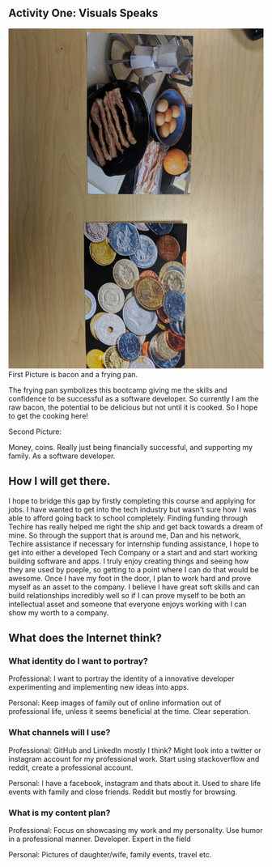 ## Activity One: Visuals Speaks
![Two Pictures for Activity](/docs/twopictures.jpg)
First Picture is bacon and a frying pan. 

The frying pan symbolizes this bootcamp giving me the skills and confidence to be successful as a software developer. So currently I am the raw bacon,
the potential to be delicious but not until it is cooked. So I hope to get the cooking here!

Second Picture:

Money, coins. Really just being financially successful, and supporting my family. As a software developer. 

## How I will get there. 
I hope to bridge this gap by firstly completing this course and applying for jobs. I have wanted to get into the tech industry but wasn't sure 
how I was able to afford going back to school completely. Finding funding through Techire has really helped me right the ship and get back 
towards a dream of mine. So through the support that is around me, Dan and his network, Techire assistance if necessary for internship funding
assistance, I hope to get into either a developed Tech Company or a start and and start working building software and apps. I truly enjoy creating things
and seeing how they are used by poeple, so getting to a point where I can do that would be awesome. Once I have my foot in the door, I plan to work
hard and prove myself as an asset to the company. I believe I have great soft skills and can build relationships incredibly well so if I can prove myself to
be both an intellectual asset and someone that everyone enjoys working with I can show my worth to a company. 

## What does the Internet think?
### What identity do I want to portray?

Professional: I want to portray the identity of a innovative developer experimenting and implementing new ideas into apps. 

Personal: Keep images of family out of online information out of professional life, unless it seems beneficial at the time. Clear seperation. 
    
### What channels will I use?

Professional: GitHub and LinkedIn mostly I think? Might look into a twitter or instagram account for my professional work. Start using stackoverflow and reddit, create a professional account. 

Personal: I have a facebook, instagram and thats about it. Used to share life events with family and close friends. Reddit but mostly for browsing. 
    
### What is my content plan?

Professional: Focus on showcasing my work and my personality. Use humor in a professional manner. Developer. Expert in the field 

Personal: Pictures of daughter/wife, family events, travel etc. 
